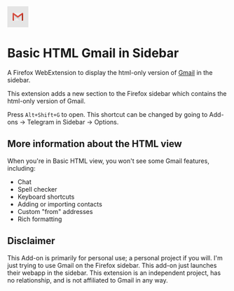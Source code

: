 ![image](/icons/48x48.png)

# Basic HTML Gmail in Sidebar

A Firefox WebExtension to display the html-only version of [Gmail](https://gmail.com/) in the sidebar.

This extension adds a new section to the Firefox sidebar which contains the html-only version of Gmail.

Press `Alt+Shift+G` to open. This shortcut can be changed by going to Add-ons -> Telegram in Sidebar -> Options.

## More information about the HTML view

When you're in Basic HTML view, you won't see some Gmail features, including:

- Chat
- Spell checker
- Keyboard shortcuts
- Adding or importing contacts
- Custom "from" addresses
- Rich formatting

## Disclaimer

This Add-on is primarily for personal use; a personal project if you will. I'm just trying to use Gmail on the Firefox sidebar. This add-on just launches their webapp in the sidebar. This extension is an independent project, has no relationship, and is not affiliated to Gmail in any way.
